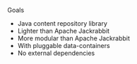 Goals
- Java content repository library
- Lighter than Apache Jackrabbit
- More modular than Apache Jackrabbit
- With pluggable data-containers
- No external dependencies